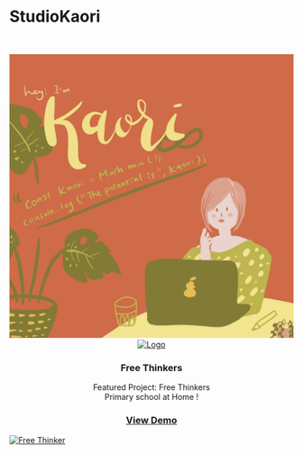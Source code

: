 # StudioKaori
<!-- PROJECT LOGO -->
<br />
<p align="center">
  <img src="https://raw.githubusercontent.com/StudioKaori/StudioKaori/main/hero.JPG" alt="Studio Kaori" />
  <a href="https://github.com/StudioKaori/free-thinker">
    <img src="https://raw.githubusercontent.com/StudioKaori/free-thinker/master/frontend/src/assets/img/components/navbar/logo-icon.png" alt="Logo" width="80" height="80">
  </a>

  <h3 align="center">Free Thinkers</h3>

  <p align="center">
    Featured Project: Free Thinkers<br />
  Primary school at Home !

  </p>
       <h3 align="center"><a href="https://free-thinker-d732f.web.app/" target="_blank">View Demo</a></h3>
    <a href="https://free-thinker-d732f.web.app/" target="_blank"><img src="https://raw.githubusercontent.com/StudioKaori/free-thinker/master/frontend/src/assets/img/carousel/student-carousel-1.png" alt="Free Thinker" /></a>

</p>
